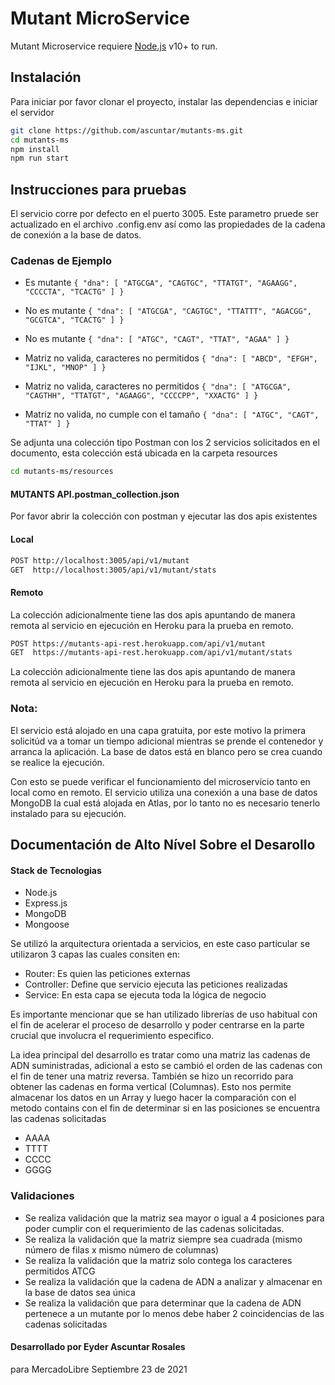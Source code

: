 # Mutant MicroService

Mutant Microservice requiere [Node.js](https://nodejs.org/) v10+ to run.

## Instalación

Para iniciar por favor clonar el proyecto, instalar las dependencias e iniciar el servidor

```sh
git clone https://github.com/ascuntar/mutants-ms.git
cd mutants-ms
npm install
npm run start
```

## Instrucciones para pruebas

El servicio corre por defecto en el puerto 3005. Este parametro pruede ser actualizado en el archivo .config.env así como las propiedades de la cadena de conexión a la base de datos.

### Cadenas de Ejemplo

- Es mutante
  `{ "dna": [ "ATGCGA", "CAGTGC", "TTATGT", "AGAAGG", "CCCCTA", "TCACTG" ] }`

- No es mutante
  `{ "dna": [ "ATGCGA", "CAGTGC", "TTATTT", "AGACGG", "GCGTCA", "TCACTG" ] }`

- No es mutante
  `{ "dna": [ "ATGC", "CAGT", "TTAT", "AGAA" ] }`

- Matriz no valida, caracteres no permitidos
  `{ "dna": [ "ABCD", "EFGH", "IJKL", "MNOP" ] }`

- Matriz no valida, caracteres no permitidos
  `{ "dna": [ "ATGCGA", "CAGTHH", "TTATGT", "AGAAGG", "CCCCPP", "XXACTG" ] }`

- Matriz no valida, no cumple con el tamaño
  `{ "dna": [ "ATGC", "CAGT", "TTAT" ] }`

Se adjunta una colección tipo Postman con los 2 servicios solicitados en el documento, esta colección está ubicada en la carpeta resources

```sh
cd mutants-ms/resources
```

#### MUTANTS API.postman_collection.json

Por favor abrir la colección con postman y ejecutar las dos apis existentes

#### Local

```sh
POST http://localhost:3005/api/v1/mutant
GET  http://localhost:3005/api/v1/mutant/stats
```

#### Remoto

La colección adicionalmente tiene las dos apis apuntando de manera remota al servicio en ejecución en Heroku para la prueba en remoto.

```sh
POST https://mutants-api-rest.herokuapp.com/api/v1/mutant
GET  https://mutants-api-rest.herokuapp.com/api/v1/mutant/stats
```

La colección adicionalmente tiene las dos apis apuntando de manera remota al servicio en ejecución en Heroku para la prueba en remoto.

### Nota:

El servicio está alojado en una capa gratuita, por este motivo la primera solicitúd va a tomar un tiempo adicional mientras se prende el contenedor y arranca la aplicación.
La base de datos está en blanco pero se crea cuando se realice la ejecución.

Con esto se puede verificar el funcionamiento del microservicio tanto en local como en remoto.
El servicio utiliza una conexión a una base de datos MongoDB la cual está alojada en Atlas, por lo tanto no es necesario tenerlo instalado para su ejecución.

## Documentación de Alto Nível Sobre el Desarollo

#### Stack de Tecnologias

- Node.js
- Express.js
- MongoDB
- Mongoose

Se utilizó la arquitectura orientada a servicios, en este caso particular se utilizaron 3 capas las cuales consiten en:

- Router: Es quien las peticiones externas
- Controller: Define que servicio ejecuta las peticiones realizadas
- Service: En esta capa se ejecuta toda la lógica de negocio

Es importante mencionar que se han utilizado librerías de uso habitual con el fin de acelerar el proceso de desarrollo y poder centrarse en la parte crucial que involucra el requerimiento especifico.

La idea principal del desarrollo es tratar como una matriz las cadenas de ADN suministradas, adicional a esto se cambió el orden de las cadenas con el fin de tener una matriz reversa. También se hizo un recorrido para obtener las cadenas en forma vertical (Columnas). Esto nos permite almacenar los datos en un Array y luego hacer la comparación con el metodo contains con el fin de determinar si en las posiciones se encuentra las cadenas solicitadas

- AAAA
- TTTT
- CCCC
- GGGG

### Validaciones

- Se realiza validación que la matriz sea mayor o igual a 4 posiciones para poder cumplir con el requerimiento de las cadenas solicitadas.
- Se realiza la validación que la matriz siempre sea cuadrada (mismo número de filas x mismo número de columnas)
- Se realiza la validación que la matriz solo contega los caracteres permitidos ATCG
- Se realiza la validación que la cadena de ADN a analizar y almacenar en la base de datos sea única
- Se realiza la validación que para determinar que la cadena de ADN pertenece a un mutante por lo menos debe haber 2 coincidencias de las cadenas solicitadas

#### Desarrollado por Eyder Ascuntar Rosales

para MercadoLibre
Septiembre 23 de 2021
